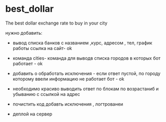 # best_dollar
The best dollar exchange rate to buy in your city

нужно добавить:

- вывод списка банков с названием ,курс, адресом , тел,
график работы ссылка на сайт- ok 

- команда cities- команда для выводв списка городов в которых бот работает - ok

- добавить о обработать исключения - если ответ пустой, по городу которому ввели информацию 
не работает бот - ok

- необходимо красиво выводить ответ по блокам по возрастаниб и убыванию с ссылкой на адрес 

- почистить код добавть исключения , логтрованеи 

- деплой на сервер

